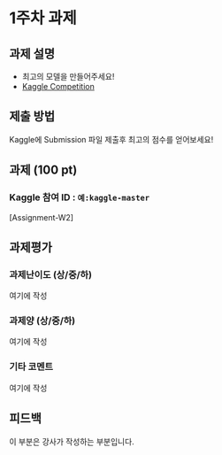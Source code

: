 # 1주차 과제

## 과제 설명

- 최고의 모델을 만들어주세요!
- [Kaggle Competition](https://www.kaggle.com/t/59d4ca3681c24d7f89eeef43cb668347)

## 제출 방법

Kaggle에 Submission 파일 제출후 최고의 점수를 얻어보세요!

## 과제 (100 pt)

### Kaggle 참여 ID : `예:kaggle-master`

[Assignment-W2]

[assignment-w1]: assignment.ipynb

## 과제평가

### 과제난이도 (상/중/하)

여기에 작성

### 과제양 (상/중/하)

여기에 작성

### 기타 코멘트

여기에 작성

## 피드백

이 부분은 강사가 작성하는 부분입니다.
